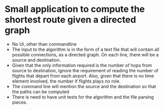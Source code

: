 # Small application to compute the shortest route given a directed graph

- No UI, other than commandline
- The input to the algorithm is in the form of a text file that will contain all possible connections, as a directed graph. On each line, there will be a source and destination.
- Given that the only information required is the number of hops from source to destination, ignore the requirement of reading the number of flights that depart from each airport. Also, given that there is no time element involved, the number if flights plays no role.
- The command line will mention the source and the destination so that the paths can be computed
- There is need to have unit tests for the algorithm and the file parsing pieces.

